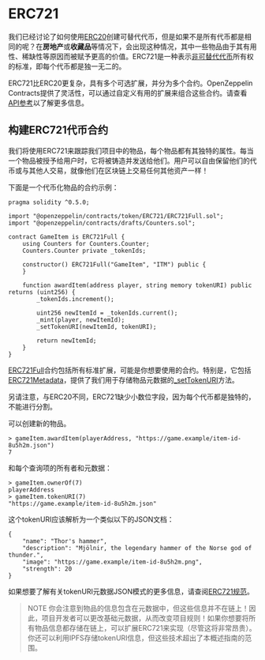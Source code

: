 # ERC721
我们已经讨论了如何使用[ERC20](./ERC20/ERC20.md)创建可替代代币，但是如果不是所有代币都是相同的呢？在**房地产**或**收藏品**等情况下，会出现这种情况，其中一些物品由于其有用性、稀缺性等原因而被赋予更高的价值。ERC721是一种表示[非可替代代币](../Tokens/Tokens.md)所有权的标准，即每个代币都是独一无二的。

ERC721比ERC20更复杂，具有多个可选扩展，并分为多个合约。OpenZeppelin Contracts提供了灵活性，可以通过自定义有用的扩展来组合这些合约。请查看[API参考](../API/ERC721.md)以了解更多信息。

## 构建ERC721代币合约
我们将使用ERC721来跟踪我们项目中的物品，每个物品都有其独特的属性。每当一个物品被授予给用户时，它将被铸造并发送给他们。用户可以自由保留他们的代币或与其他人交易，就像他们在区块链上交易任何其他资产一样！

下面是一个代币化物品的合约示例：
```
pragma solidity ^0.5.0;

import "@openzeppelin/contracts/token/ERC721/ERC721Full.sol";
import "@openzeppelin/contracts/drafts/Counters.sol";

contract GameItem is ERC721Full {
    using Counters for Counters.Counter;
    Counters.Counter private _tokenIds;

    constructor() ERC721Full("GameItem", "ITM") public {
    }

    function awardItem(address player, string memory tokenURI) public returns (uint256) {
        _tokenIds.increment();

        uint256 newItemId = _tokenIds.current();
        _mint(player, newItemId);
        _setTokenURI(newItemId, tokenURI);

        return newItemId;
    }
}
```

[ERC721Full](../API/ERC721.md#erc721full)合约包括所有标准扩展，可能是你想要使用的合约。特别是，它包括[ERC721Metadata](../API/ERC721.md#erc721metadata)，提供了我们用于存储物品元数据的[_setTokenURI](../API/ERC721.md#_settokenuriuint256-tokenid-string-_tokenuri)方法。

另请注意，与ERC20不同，ERC721缺少小数位字段，因为每个代币都是独特的，不能进行分割。

可以创建新的物品。
```
> gameItem.awardItem(playerAddress, "https://game.example/item-id-8u5h2m.json")
7
```

和每个查询项的所有者和元数据：
```
> gameItem.ownerOf(7)
playerAddress
> gameItem.tokenURI(7)
"https://game.example/item-id-8u5h2m.json"
```


这个tokenURI应该解析为一个类似以下的JSON文档：
```
{
    "name": "Thor's hammer",
    "description": "Mjölnir, the legendary hammer of the Norse god of thunder.",
    "image": "https://game.example/item-id-8u5h2m.png",
    "strength": 20
}
```

如果想要了解有关tokenURI元数据JSON模式的更多信息，请查阅[ERC721规范](https://eips.ethereum.org/EIPS/eip-721)。

> NOTE
你会注意到物品的信息包含在元数据中，但这些信息并不在链上！因此，项目开发者可以更改基础元数据，从而改变项目规则！如果你想要将所有物品信息都存储在链上，可以扩展ERC721来实现（尽管这将非常昂贵）。你还可以利用IPFS存储tokenURI信息，但这些技术超出了本概述指南的范围。
